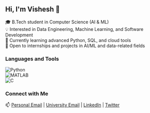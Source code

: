 ## Hi, I'm Vishesh 👋  

🎓 B.Tech student in Computer Science (AI & ML)  
💡 Interested in Data Engineering, Machine Learning, and Software Development  
🌱 Currently learning advanced Python, SQL, and cloud tools  
🚀 Open to internships and projects in AI/ML and data-related fields
### Languages and Tools  
![Python](https://img.shields.io/badge/Python-3776AB?style=for-the-badge&logo=python&logoColor=white)  
![MATLAB](https://img.shields.io/badge/MATLAB-E95420?style=for-the-badge&logo=matlab&logoColor=white)  
![C](https://img.shields.io/badge/C-00599C?style=for-the-badge&logo=c&logoColor=white)  
### Connect with Me  
📫 [Personal Email](visheshfaujdar91@gmail.com) | [University Email](vishesh3@s.amity.edu) | [LinkedIn](https://www.linkedin.com/in/vishesh-faujdar-8196b537a/) | [Twitter](https://x.com/vishesh_faujdar)  
